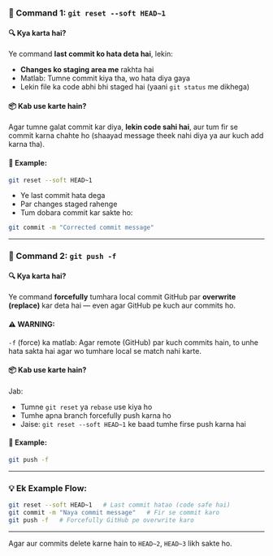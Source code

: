 ### 🔧 Command 1: `git reset --soft HEAD~1`

#### 🔍 Kya karta hai?

Ye command **last commit ko hata deta hai**, lekin:

* **Changes ko staging area me** rakhta hai
* Matlab: Tumne commit kiya tha, wo hata diya gaya
* Lekin file ka code abhi bhi staged hai (yaani `git status` me dikhega)

#### 📦 Kab use karte hain?

Agar tumne galat commit kar diya, **lekin code sahi hai**, aur tum fir se commit karna chahte ho (shaayad message theek nahi diya ya aur kuch add karna tha).

#### 📘 Example:

```bash
git reset --soft HEAD~1
```

* Ye last commit hata dega
* Par changes staged rahenge
* Tum dobara commit kar sakte ho:

```bash
git commit -m "Corrected commit message"
```

---

### 🚀 Command 2: `git push -f`

#### 🔍 Kya karta hai?

Ye command **forcefully** tumhara local commit GitHub par **overwrite (replace)** kar deta hai — even agar GitHub pe kuch aur commits ho.

#### ⚠️ WARNING:

`-f` (force) ka matlab: Agar remote (GitHub) par kuch commits hain, to unhe hata sakta hai agar wo tumhare local se match nahi karte.

#### 📦 Kab use karte hain?

Jab:

* Tumne `git reset` ya `rebase` use kiya ho
* Tumhe apna branch forcefully push karna ho
* Jaise: `git reset --soft HEAD~1` ke baad tumhe firse push karna hai

#### 📘 Example:

```bash
git push -f
```

---

### 💡 Ek Example Flow:

```bash
git reset --soft HEAD~1   # Last commit hatao (code safe hai)
git commit -m "Naya commit message"   # Fir se commit karo
git push -f   # Forcefully GitHub pe overwrite karo
```

---

Agar aur commits delete karne hain to `HEAD~2`, `HEAD~3` likh sakte ho.

